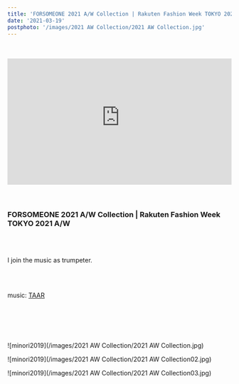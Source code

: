 ```yaml
---
title: 'FORSOMEONE 2021 A/W Collection | Rakuten Fashion Week TOKYO 2021 A/W'
date: '2021-03-19'
postphoto: '/images/2021 AW Collection/2021 AW Collection.jpg'
---
```

<br>
<br>

<div style="position:relative; padding-bottom:56.25%; height:0; overflow:hidden;" >
<iframe style="position: absolute; top: 0; left: 0; width: 100%; height: 100%;" width="560" height="315" src="https://www.youtube-nocookie.com/embed/-jb7TFcCOJo" title="YouTube video player" frameborder="0" allow="accelerometer; autoplay; clipboard-write; encrypted-media; gyroscope; picture-in-picture" allowfullscreen></iframe>
</div>

<br>
<br>


### FORSOMEONE 2021 A/W Collection | Rakuten Fashion Week TOKYO 2021 A/W 
<br>

<br>

I join the music as trumpeter.<br>

<br>
<br>

music: [TAAR](https://www.instagram.com/taar88/)

<br>
<br>
<br>
<br>

![minori2019](/images/2021 AW Collection/2021 AW Collection.jpg) <br>

![minori2019](/images/2021 AW Collection/2021 AW Collection02.jpg) <br>

![minori2019](/images/2021 AW Collection/2021 AW Collection03.jpg) <br>

<br>
<br>
<!-- 
#h1
##h2
###h3
####h4
#####h5
######h6
- brabra is list
**bold text**
_Italic_ or *Italic*

-->

<center>
© 2021 YOSY POKARI
</center>
<br> 